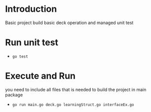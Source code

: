 # Introduction

Basic project build basic deck operation and managed unit test

# Run unit test

* `go test`

# Execute and Run

you need to include all files that is needed to build the project in main package

* `go run main.go deck.go learningStruct.go interfaceEx.go`
